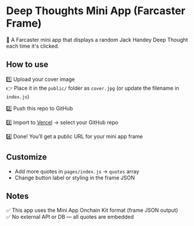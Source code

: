 # Deep Thoughts Mini App (Farcaster Frame)

📝 A Farcaster mini app that displays a random Jack Handey Deep Thought each time it's clicked.

## How to use

1️⃣ Upload your cover image  
👉 Place it in the `public/` folder as `cover.jpg` (or update the filename in `index.js`)

2️⃣ Push this repo to GitHub

3️⃣ Import to [Vercel](https://vercel.com/import) → select your GitHub repo

4️⃣ Done! You’ll get a public URL for your mini app frame

## Customize
- Add more quotes in `pages/index.js` → `quotes` array
- Change button label or styling in the frame JSON

## Notes
✅ This app uses the Mini App Onchain Kit format (frame JSON output)  
✅ No external API or DB — all quotes are embedded

